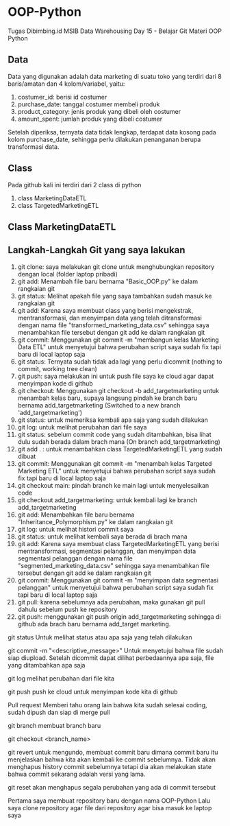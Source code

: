 # OOP-Python
Tugas Dibimbing.id MSIB Data Warehousing Day 15 - Belajar Git Materi OOP Python 

## Data
Data yang digunakan adalah data marketing di suatu toko yang terdiri dari 8 baris/amatan dan 4 kolom/variabel, yaitu:
1. costumer_id: berisi id costumer
2. purchase_date: tanggal costumer membeli produk
3. product_category: jenis produk yang dibeli oleh costumer
4. amount_spent: jumlah produk yang dibeli costumer

Setelah diperiksa, ternyata data tidak lengkap, terdapat data kosong pada kolom purchase_date, sehingga perlu dilakukan penanganan berupa transformasi data.

## Class
Pada github kali ini terdiri dari 2 class di python
1. class MarketingDataETL
2. class TargetedMarketingETL

## Class MarketingDataETL


## Langkah-Langkah Git yang saya lakukan
1. git clone: saya melakukan git clone untuk menghubungkan repository dengan local (folder laptop pribadi)
2. git add: Menambah file baru bernama "Basic_OOP.py" ke dalam rangkaian git
3. git status: Melihat apakah file yang saya tambahkan sudah masuk ke rangkaian git
4. git add: Karena saya membuat class yang berisi mengekstrak, mentransformasi, dan menyimpan data yang telah ditransformasi dengan nama file "transformed_marketing_data.csv" sehingga saya menambahkan file tersebut dengan git add ke dalam rangkaian git
5. git commit: Menggunakan git commit -m "membangun kelas Marketing Data ETL" untuk menyetujui bahwa perubahan script saya sudah fix tapi baru di local laptop saja
6. git status: Ternyata sudah tidak ada lagi yang perlu dicommit (nothing to commit, working tree clean)
7. git push: saya melakukan ini untuk push file saya ke cloud agar dapat menyimpan kode di github
8. git checkout: Menggunakan git checkout -b add_targetmarketing untuk menambah kelas baru, supaya langsung pindah ke branch baru bernama add_targetmarketing (Switched to a new branch 'add_targetmarketing')
9. git status: untuk memeriksa kembali apa saja yang sudah dilakukan
10. git log: untuk melihat perubahan dari file saya
11. git status: sebelum commit code yang sudah ditambahkan, bisa lihat dulu sudah berada dalam brach mana (On branch add_targetmarketing)
12. git add . : untuk menambahkan class TargetedMarketingETL yang sudah dibuat
13. git commit: Menggunakan git commit -m "menambah kelas Targeted Marketing ETL" untuk menyetujui bahwa perubahan script saya sudah fix tapi baru di local laptop saja
14. git checkout main: pindah branch ke main lagi untuk menyelesaikan code
15. git checkout add_targetmarketing: untuk kembali lagi ke branch add_targetmarketing
16. git add: Menambahkan file baru bernama "Inheritance_Polymorphism.py" ke dalam rangkaian git
17. git log: untuk melihat histori commit saya
18. git status: untuk melihat kembali saya berada di brach mana
19. git add:  Karena saya membuat class TargetedMarketingETL yang berisi mentransformasi, segmentasi pelanggan, dan menyimpan data segmentasi pelanggan dengan nama file "segmented_marketing_data.csv" sehingga saya menambahkan file tersebut dengan git add ke dalam rangkaian git
20. git commit: Menggunakan git commit -m "menyimpan data segmentasi pelanggan" untuk menyetujui bahwa perubahan script saya sudah fix tapi baru di local laptop saja
21. git pull: karena sebelumnya ada perubahan, maka gunakan git pull dahulu sebelum push ke repository
22. git push: menggunakan git push origin add_targetmarketing sehingga di github ada brach baru bernama add_target marketing.


git status 
Untuk melihat status atau apa saja yang telah dilakukan

git commit -m "<descriptive_message>"
Untuk menyetujui bahwa file sudah siap diupload. Setelah dicommit dapat dilihat perbedaannya apa saja, file yang ditambahkan apa saja

git log
melihat perubahan dari file kita

git push
push ke cloud untuk menyimpan kode kita di github

Pull request
Memberi tahu orang lain bahwa kita sudah selesai coding, sudah dipush dan siap di merge pull

git branch
membuat branch baru

git checkout <branch_name>

git revert <commits> untuk mengundo, membuat commit baru dimana commit baru itu menjelaskan bahwa kita akan kembali ke commit sebelumnya. Tidak akan menghapus history commit sebelumnya tetapi dia akan melakukan state bahwa commit sekarang adalah versi yang lama.

git reset
akan menghapus segala perubahan yang ada di commit tersebut



Pertama saya membuat repository baru dengan nama OOP-Python
Lalu saya clone repository agar file dari repository agar bisa masuk ke laptop saya
